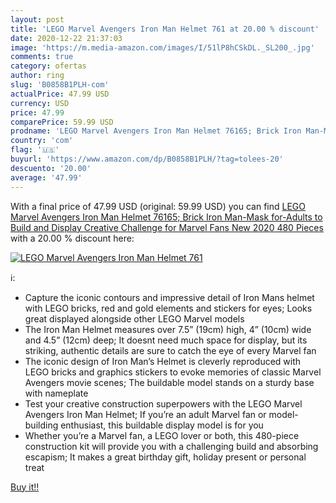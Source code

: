 ```yaml
---
layout: post
title: 'LEGO Marvel Avengers Iron Man Helmet 761 at 20.00 % discount'
date: 2020-12-22 21:37:03
image: 'https://m.media-amazon.com/images/I/51lP8hCSkDL._SL200_.jpg'
comments: true
category: ofertas
author: ring
slug: 'B0858B1PLH-com'
actualPrice: 47.99 USD
currency: USD
price: 47.99
comparePrice: 59.99 USD
prodname: 'LEGO Marvel Avengers Iron Man Helmet 76165; Brick Iron Man-Mask for-Adults to Build and Display  Creative Challenge for Marvel Fans  New 2020  480 Pieces '
country: 'com'
flag: '🇺🇸'
buyurl: 'https://www.amazon.com/dp/B0858B1PLH/?tag=tolees-20'
descuento: '20.00'
average: '47.99'
---
```


With a final price of 47.99 USD (original: 59.99 USD) you can find [LEGO Marvel Avengers Iron Man Helmet 76165; Brick Iron Man-Mask for-Adults to Build and Display  Creative Challenge for Marvel Fans  New 2020  480 Pieces ](https://www.amazon.com/dp/B0858B1PLH/?tag=tolees-20) with a  20.00 % discount here:

[![LEGO Marvel Avengers Iron Man Helmet 761](https://m.media-amazon.com/images/I/51lP8hCSkDL._SL200_.jpg)](https://www.amazon.com/dp/B0858B1PLH/?tag=tolees-20)

ℹ️:

- Capture the iconic contours and impressive detail of Iron Mans helmet with LEGO bricks, red and gold elements and stickers for eyes; Looks great displayed alongside other LEGO Marvel models
- The Iron Man Helmet measures over 7.5” (19cm) high, 4” (10cm) wide and 4.5” (12cm) deep; It doesnt need much space for display, but its striking, authentic details are sure to catch the eye of every Marvel fan
- The iconic design of Iron Man’s Helmet is cleverly reproduced with LEGO bricks and graphics stickers to evoke memories of classic Marvel Avengers movie scenes; The buildable model stands on a sturdy base with nameplate
- Test your creative construction superpowers with the LEGO Marvel Avengers Iron Man Helmet; If you’re an adult Marvel fan or model-building enthusiast, this buildable display model is for you
- Whether you’re a Marvel fan, a LEGO lover or both, this 480-piece construction kit will provide you with a challenging build and absorbing escapism; It makes a great birthday gift, holiday present or personal treat

[Buy it!!](https://www.amazon.com/dp/B0858B1PLH/?tag=tolees-20)
